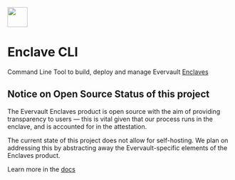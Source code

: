 <a href="https://evervault.com/primitives/enclaves"><img src="https://evervault.com/images/logo-color.svg" height="45" /></a>

# Enclave CLI

Command Line Tool to build, deploy and manage Evervault [Enclaves](https://github.com/evervault/enclaves/)

## Notice on Open Source Status of this project
The Evervault Enclaves product is open source with the aim of providing transparency to users — this is vital given that our process runs in the enclave, and is accounted for in the attestation.

The current state of this project does not allow for self-hosting. We plan on addressing this by abstracting away the Evervault-specific elements of the Enclaves product.

Learn more in the [docs](https://docs.evervault.com/primitives/enclaves)
